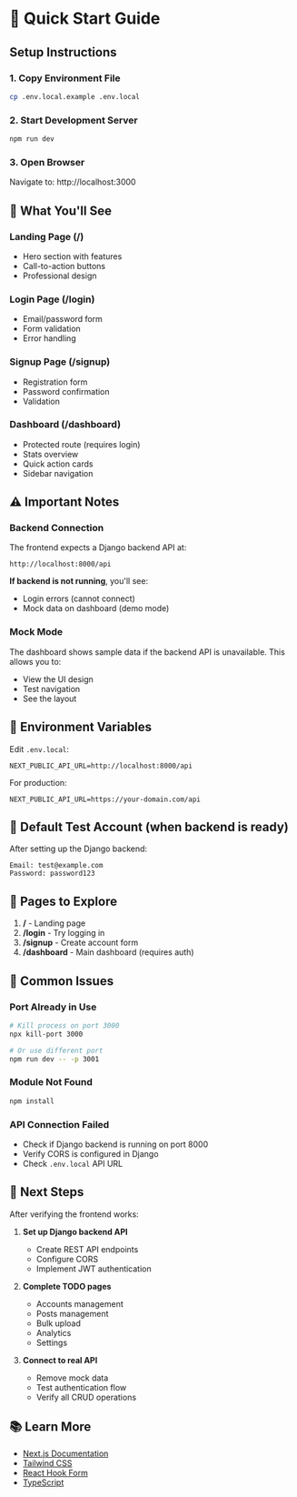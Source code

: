 # 🚀 Quick Start Guide

## Setup Instructions

### 1. Copy Environment File
```bash
cp .env.local.example .env.local
```

### 2. Start Development Server
```bash
npm run dev
```

### 3. Open Browser
Navigate to: http://localhost:3000

## 🎯 What You'll See

### Landing Page (/)
- Hero section with features
- Call-to-action buttons
- Professional design

### Login Page (/login)
- Email/password form
- Form validation
- Error handling

### Signup Page (/signup)
- Registration form
- Password confirmation
- Validation

### Dashboard (/dashboard)
- Protected route (requires login)
- Stats overview
- Quick action cards
- Sidebar navigation

## ⚠️ Important Notes

### Backend Connection
The frontend expects a Django backend API at:
```
http://localhost:8000/api
```

**If backend is not running**, you'll see:
- Login errors (cannot connect)
- Mock data on dashboard (demo mode)

### Mock Mode
The dashboard shows sample data if the backend API is unavailable. This allows you to:
- View the UI design
- Test navigation
- See the layout

## 🔧 Environment Variables

Edit `.env.local`:
```env
NEXT_PUBLIC_API_URL=http://localhost:8000/api
```

For production:
```env
NEXT_PUBLIC_API_URL=https://your-domain.com/api
```

## 📝 Default Test Account (when backend is ready)

After setting up the Django backend:
```
Email: test@example.com
Password: password123
```

## 🎨 Pages to Explore

1. **/** - Landing page
2. **/login** - Try logging in
3. **/signup** - Create account form
4. **/dashboard** - Main dashboard (requires auth)

## 🐛 Common Issues

### Port Already in Use
```bash
# Kill process on port 3000
npx kill-port 3000

# Or use different port
npm run dev -- -p 3001
```

### Module Not Found
```bash
npm install
```

### API Connection Failed
- Check if Django backend is running on port 8000
- Verify CORS is configured in Django
- Check `.env.local` API URL

## 🎉 Next Steps

After verifying the frontend works:

1. **Set up Django backend API**
   - Create REST API endpoints
   - Configure CORS
   - Implement JWT authentication

2. **Complete TODO pages**
   - Accounts management
   - Posts management
   - Bulk upload
   - Analytics
   - Settings

3. **Connect to real API**
   - Remove mock data
   - Test authentication flow
   - Verify all CRUD operations

## 📚 Learn More

- [Next.js Documentation](https://nextjs.org/docs)
- [Tailwind CSS](https://tailwindcss.com/docs)
- [React Hook Form](https://react-hook-form.com/)
- [TypeScript](https://www.typescriptlang.org/)
